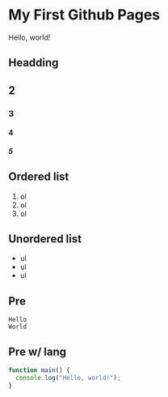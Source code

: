 # My First Github Pages

Hello, world!

## Headding

## 2
### 3
#### 4
##### 5

## Ordered list

1. ol
1. ol
1. ol

## Unordered list

- ul
- ul
- ul

## Pre

~~~
Hello
World
~~~

## Pre w/ lang

~~~javascript
function main() {
  console.log("Hello, world!");
}
~~~
